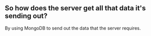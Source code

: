 ## So how does the server get all that data it's sending out?
By using MongoDB to send out the data that the server requires.